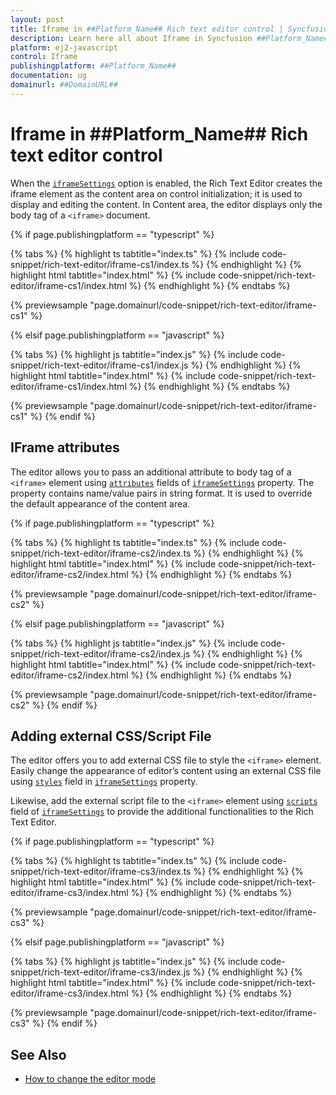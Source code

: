 ```yaml
---
layout: post
title: Iframe in ##Platform_Name## Rich text editor control | Syncfusion
description: Learn here all about Iframe in Syncfusion ##Platform_Name## Rich text editor control of Syncfusion Essential JS 2 and more.
platform: ej2-javascript
control: Iframe 
publishingplatform: ##Platform_Name##
documentation: ug
domainurl: ##DomainURL##
---
```


# Iframe in ##Platform_Name## Rich text editor control

When the [`iframeSettings`](../api/rich-text-editor/#iframesettings) option is enabled, the Rich Text Editor creates the iframe element as the content area on control initialization; it is used to display and editing the content. In Content area, the editor displays only the body tag of a `<iframe>` document.

{% if page.publishingplatform == "typescript" %}

 {% tabs %}
{% highlight ts tabtitle="index.ts" %}
{% include code-snippet/rich-text-editor/iframe-cs1/index.ts %}
{% endhighlight %}
{% highlight html tabtitle="index.html" %}
{% include code-snippet/rich-text-editor/iframe-cs1/index.html %}
{% endhighlight %}
{% endtabs %}
        
{% previewsample "page.domainurl/code-snippet/rich-text-editor/iframe-cs1" %}

{% elsif page.publishingplatform == "javascript" %}

{% tabs %}
{% highlight js tabtitle="index.js" %}
{% include code-snippet/rich-text-editor/iframe-cs1/index.js %}
{% endhighlight %}
{% highlight html tabtitle="index.html" %}
{% include code-snippet/rich-text-editor/iframe-cs1/index.html %}
{% endhighlight %}
{% endtabs %}

{% previewsample "page.domainurl/code-snippet/rich-text-editor/iframe-cs1" %}
{% endif %}

## IFrame attributes

The editor allows you to pass an additional attribute to body tag of a `<iframe>` element using [`attributes`](../api/rich-text-editor/iFrameSettings/#attributes) fields of [`iframeSettings`](../api/rich-text-editor/#iframesettings) property. The property contains name/value pairs in string format. It is used to override the default appearance of the content area.

{% if page.publishingplatform == "typescript" %}

 {% tabs %}
{% highlight ts tabtitle="index.ts" %}
{% include code-snippet/rich-text-editor/iframe-cs2/index.ts %}
{% endhighlight %}
{% highlight html tabtitle="index.html" %}
{% include code-snippet/rich-text-editor/iframe-cs2/index.html %}
{% endhighlight %}
{% endtabs %}
        
{% previewsample "page.domainurl/code-snippet/rich-text-editor/iframe-cs2" %}

{% elsif page.publishingplatform == "javascript" %}

{% tabs %}
{% highlight js tabtitle="index.js" %}
{% include code-snippet/rich-text-editor/iframe-cs2/index.js %}
{% endhighlight %}
{% highlight html tabtitle="index.html" %}
{% include code-snippet/rich-text-editor/iframe-cs2/index.html %}
{% endhighlight %}
{% endtabs %}

{% previewsample "page.domainurl/code-snippet/rich-text-editor/iframe-cs2" %}
{% endif %}

## Adding external CSS/Script File

The editor offers you to add external CSS file to style the `<iframe>` element. Easily change the appearance of editor’s content using an external CSS file using [`styles`](../api/rich-text-editor/resources/#styles) field in [`iframeSettings`](../api/rich-text-editor/#iframesettings) property.

Likewise, add the external script file to the `<iframe>` element using [`scripts`](../api/rich-text-editor/resources/#scripts) field of [`iframeSettings`](../api/rich-text-editor/#iframesettings) to provide the additional functionalities to the Rich Text Editor.

{% if page.publishingplatform == "typescript" %}

 {% tabs %}
{% highlight ts tabtitle="index.ts" %}
{% include code-snippet/rich-text-editor/iframe-cs3/index.ts %}
{% endhighlight %}
{% highlight html tabtitle="index.html" %}
{% include code-snippet/rich-text-editor/iframe-cs3/index.html %}
{% endhighlight %}
{% endtabs %}
        
{% previewsample "page.domainurl/code-snippet/rich-text-editor/iframe-cs3" %}

{% elsif page.publishingplatform == "javascript" %}

{% tabs %}
{% highlight js tabtitle="index.js" %}
{% include code-snippet/rich-text-editor/iframe-cs3/index.js %}
{% endhighlight %}
{% highlight html tabtitle="index.html" %}
{% include code-snippet/rich-text-editor/iframe-cs3/index.html %}
{% endhighlight %}
{% endtabs %}

{% previewsample "page.domainurl/code-snippet/rich-text-editor/iframe-cs3" %}
{% endif %}

## See Also

* [How to change the editor mode](./editor-modes/#markdown-editor)